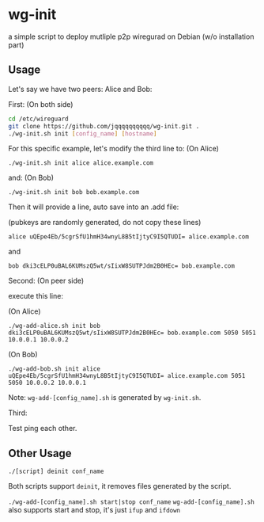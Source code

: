 # wg-init
a simple script to deploy mutliple p2p wiregurad on Debian (w/o installation part)

## Usage

Let's say we have two peers: Alice and Bob:

First: (On both side)

```bash
cd /etc/wireguard
git clone https://github.com/jqqqqqqqqqq/wg-init.git .
./wg-init.sh init [config_name] [hostname]
```

For this specific example, let's modify the third line to:
(On Alice)

`./wg-init.sh init alice alice.example.com`

and:
(On Bob)

`./wg-init.sh init bob bob.example.com`

Then it will provide a line, auto save into an .add file:

(pubkeys are randomly generated, do not copy these lines)

`alice uQEpe4Eb/5cgrSfU1hmH34wnyL8B5tIjtyC9I5QTUDI= alice.example.com`

and

`bob dki3cELP0uBAL6KUMszQ5wt/sIixW8SUTPJdm2B0HEc= bob.example.com`

Second: (On peer side)

execute this line:

(On Alice)

`./wg-add-alice.sh init bob dki3cELP0uBAL6KUMszQ5wt/sIixW8SUTPJdm2B0HEc= bob.example.com 5050 5051 10.0.0.1 10.0.0.2`

(On Bob)

`./wg-add-bob.sh init alice uQEpe4Eb/5cgrSfU1hmH34wnyL8B5tIjtyC9I5QTUDI= alice.example.com 5051 5050 10.0.0.2 10.0.0.1`

Note: `wg-add-[config_name].sh` is generated by `wg-init.sh`.

Third:

Test ping each other.

## Other Usage

`./[script] deinit conf_name`

Both scripts support `deinit`, it removes files generated by the script.

`./wg-add-[config_name].sh start|stop conf_name`
`wg-add-[config_name].sh` also supports start and stop, it's just `ifup` and `ifdown`
